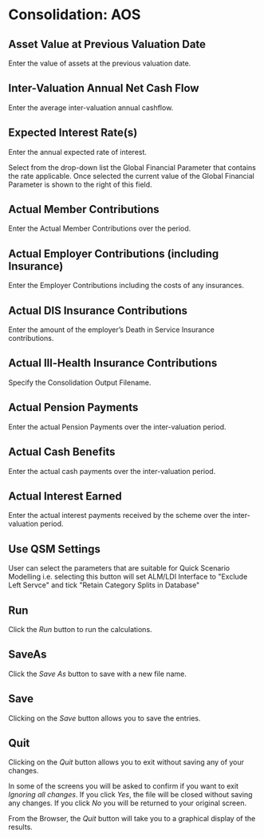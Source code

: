 # Consolidation: AOS



## Asset Value at Previous Valuation Date

Enter the value of assets at the previous valuation date.

## Inter-Valuation Annual Net Cash Flow

Enter the average inter-valuation annual cashflow.

## Expected Interest Rate(s)

Enter the annual expected rate of interest.

Select from the drop-down list the Global Financial Parameter that
contains the rate applicable. Once selected the current value of the
Global Financial Parameter is shown to the right of this field.

## Actual Member Contributions

Enter the Actual Member Contributions over the period.

## Actual Employer Contributions (including Insurance)

Enter the Employer Contributions including the costs of any insurances.

## Actual DIS Insurance Contributions

Enter the amount of the employer’s Death in Service Insurance
contributions.

## Actual Ill-Health Insurance Contributions

Specify the Consolidation Output Filename.

## Actual Pension Payments

Enter the actual Pension Payments over the inter-valuation period.

## Actual Cash Benefits

Enter the actual cash payments over the inter-valuation period.

## Actual Interest Earned

Enter the actual interest payments received by the scheme over the
inter-valuation period.

## Use QSM Settings

User can select the parameters that are suitable for Quick Scenario Modelling 
i.e. selecting this button will set ALM/LDI Interface to "Exclude Left Servce" and tick "Retain Category Splits in Database"

## Run

Click the _Run_ button to run the calculations.

## SaveAs

Click the _Save As_ button to save with a new file name.

## Save

Clicking on the _Save_ button allows you to save the entries.

## Quit

Clicking on the _Quit_ button allows you to exit without saving any of
your changes.

In some of the screens you will be asked to confirm if you want to exit
_Ignoring all changes_. If you click _Yes_, the file will be closed
without saving any changes. If you click _No_ you will be returned to your
original screen.

From the Browser, the _Quit_ button will take you to a graphical display
of the results.
